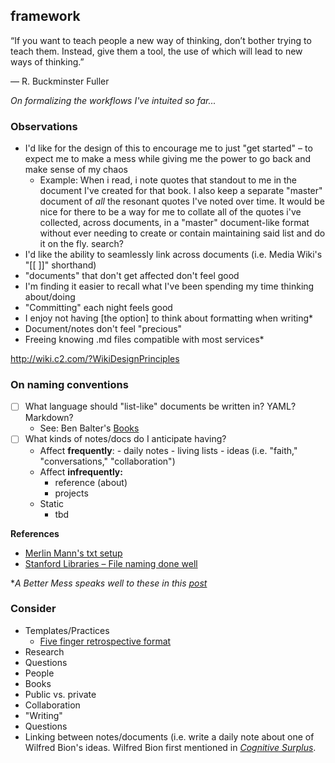 ## framework

“If you want to teach people a new way of thinking, don’t bother trying to teach them. Instead, give them a tool, the use of which will lead to new ways of thinking.”

— R. Buckminster Fuller

*On formalizing the workflows I've intuited so far...*

###  Observations
+ I'd like for the design of this to encourage me to just "get started" – to expect me to make a mess while giving me the power to go back and make sense of my chaos
	+ Example: When i read, i note quotes that standout to me in the document I've created for that book. I also keep a separate "master" document of *all* the resonant quotes I've noted over time. It would be nice for there to be a way for me to collate all of the quotes i've collected, across documents, in a "master" document-like format without ever needing to create or contain maintaining said list and do it on the fly. search?
+ I'd like the ability to seamlessly link across documents (i.e. Media Wiki's "[[ ]]" shorthand)
+ "documents" that don't get affected don't feel good
+ I'm finding it easier to recall what I've been spending my time thinking about/doing
+ "Committing" each night feels good
+ I enjoy not having [the option] to think about formatting when writing*
+ Document/notes don't feel "precious"
+ Freeing knowing .md files compatible with most services*

http://wiki.c2.com/?WikiDesignPrinciples

###  On naming conventions
+ [ ] What language should "list-like" documents be written in? YAML? Markdown?
	+ See: Ben Balter's [Books](https://github.com/benbalter/benbalter.github.com/blob/master/_data/books.yml)
+ [ ] What kinds of notes/docs do I anticipate having?
	+ Affect **frequently**:
			- daily notes
			- living lists
			- ideas (i.e. "faith," "conversations," "collaboration")
	+ Affect **infrequently:**
		- reference (about)
		- projects
	+ Static
		- tbd

**References**
+ [Merlin Mann's txt setup](http://www.43folders.com/2005/12/12/text-setup)
+ [Stanford Libraries – File naming done well](https://library.stanford.edu/research/data-management-services/case-studies/case-study-file-naming-done-well)



\**A Better Mess speaks well to these in this [post](http://bettermess.com/a-plain-text-primer/)*

###  Consider
- Templates/Practices
	- [Five finger retrospective format](https://www.mediawiki.org/wiki/Team_Practices_Group/Five_finger_retrospective)
- Research
- Questions
- People
- Books
- Public vs. private
- Collaboration
- "Writing"
- Questions
- Linking between notes/documents (i.e. write a daily note about one of Wilfred Bion's ideas. Wilfred Bion first mentioned in [*Cognitive Surplus*](https://en.wikipedia.org/wiki/Cognitive_Surplus).
